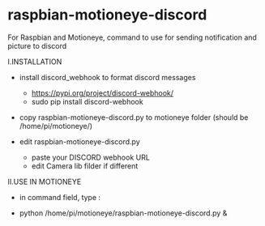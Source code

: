 # raspbian-motioneye-discord
For Raspbian and Motioneye, command to use for sending notification and picture to discord

I.INSTALLATION
  * install discord_webhook to format discord messages
    * https://pypi.org/project/discord-webhook/
    * sudo pip install discord-webhook
    
  * copy raspbian-motioneye-discord.py to motioneye folder (should be /home/pi/motioneye/)
  * edit raspbian-motioneye-discord.py
      - paste your DISCORD webhook URL
      - edit Camera lib filder if different
    
 II.USE IN MOTIONEYE
  * in command field, type :
  - python /home/pi/motioneye/raspbian-motioneye-discord.py &
